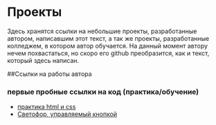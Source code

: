  # Проекты

Здесь хранятся ссылки на небольшие проекты, разработанные автором, написавшим этот текст, а так же проекты, разработанные колледжем, в котором автор обучается.
На данный момент автору нечем похвастаться, но скоро его github преобразится, как и текст, который здесь написан.

  ##Ссылки на работы автора
### первые пробные ссылки на код (практика/обучение)

+ [практика html и css](https://github.com/TroJanRuLes/practic-html-css)
+ [Светофор, управляемый кнопкой](https://github.com/TroJanRuLes/Traffic-Light)
